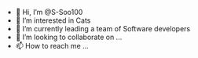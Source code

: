 - 👋 Hi, I’m @S-Soo100
- 👀 I’m interested in Cats
- 🌱 I’m currently leading a team of Software developers
- 💞️ I’m looking to collaborate on ...
- 📫 How to reach me ...

<!---
S-Soo100/S-Soo100 is a ✨ special ✨ repository because its `README.md` (this file) appears on your GitHub profile.
You can click the Preview link to take a look at your changes.
--->
